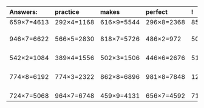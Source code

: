 | Answers: | practice | makes | perfect | ! |
| :--- | :--- | :--- | :--- | :--- |
| 659×7=4613 | 292×4=1168 | 616×9=5544 | 296×8=2368 | 850×4=3400 | 
|   |   |   |   |   | 
|   |   |   |   |   | 
|   |   |   |   |   | 
| 946×7=6622 | 566×5=2830 | 818×7=5726 | 486×2=972 | 502×8=4016 | 
|   |   |   |   |   | 
|   |   |   |   |   | 
|   |   |   |   |   | 
|   |   |   |   |   | 
| 542×2=1084 | 389×4=1556 | 502×3=1506 | 446×6=2676 | 515×5=2575 | 
|   |   |   |   |   | 
|   |   |   |   |   | 
|   |   |   |   |   | 
|   |   |   |   |   | 
| 774×8=6192 | 774×3=2322 | 862×8=6896 | 981×8=7848 | 129×9=1161 | 
|   |   |   |   |   | 
|   |   |   |   |   | 
|   |   |   |   |   | 
|   |   |   |   |   | 
| 724×7=5068 | 964×7=6748 | 459×9=4131 | 656×7=4592 | 718×2=1436 | 

